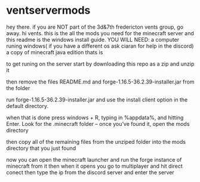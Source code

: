 # ventservermods
hey there. if you are NOT part of the 3d&7th fredericton vents group, go away.
hi vents. this is the all the mods you need for the minecraft server and this readme is the windows install guide. 
YOU WILL NEED:
a computer runing windows( if you have a different os ask ciaran for help in the discord)
a copy of minecraft java edition
thats is


to get runing on the server start by downloading this repo as a zip and unzip it

then remove the files README.md and forge-1.16.5-36.2.39-installer.jar from the folder

run forge-1.16.5-36.2.39-installer.jar and use the install client option in the default directory.

when that is done press windows + R, typing in %appdata%, and hitting Enter. Look for the .minecraft folder – once you’ve found it, open the mods directory

then copy all of the remaining files from the unziped folder into the mods directory that you just found

now you can open the minecraft launcher and run the forge instance of minecraft from it then when it opens you go to multiplayer and hit direct conect then type the ip from the discord server and enter the server
